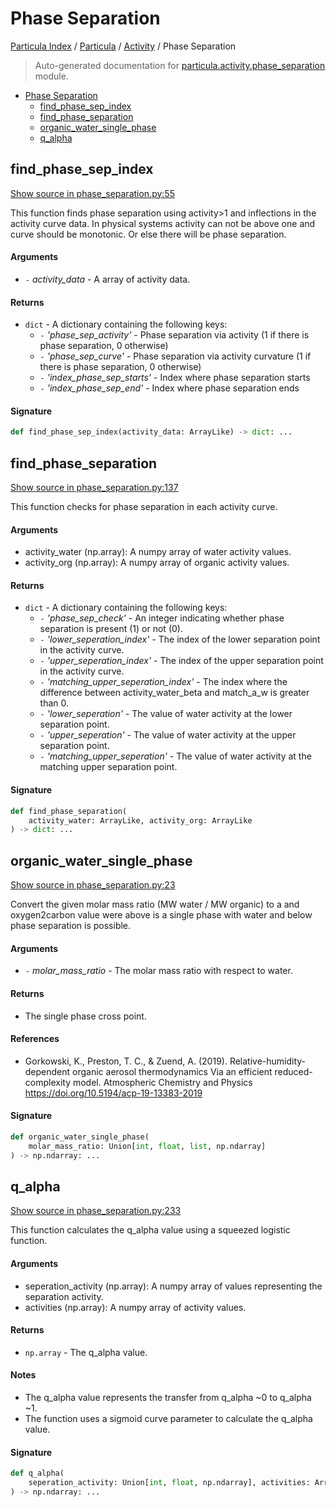 # Phase Separation

[Particula Index](../../README.md#particula-index) / [Particula](../index.md#particula) / [Activity](./index.md#activity) / Phase Separation

> Auto-generated documentation for [particula.activity.phase_separation](../../../particula/activity/phase_separation.py) module.

- [Phase Separation](#phase-separation)
  - [find_phase_sep_index](#find_phase_sep_index)
  - [find_phase_separation](#find_phase_separation)
  - [organic_water_single_phase](#organic_water_single_phase)
  - [q_alpha](#q_alpha)

## find_phase_sep_index

[Show source in phase_separation.py:55](../../../particula/activity/phase_separation.py#L55)

This function finds phase separation using activity>1 and
inflections in the activity curve data.
In physical systems activity can not be above one and
curve should be monotonic. Or else there will be phase separation.

#### Arguments

- `-` *activity_data* - A array of activity data.

#### Returns

- `dict` - A dictionary containing the following keys:
    - `-` *'phase_sep_activity'* - Phase separation via activity
        (1 if there is phase separation, 0 otherwise)
    - `-` *'phase_sep_curve'* - Phase separation via activity curvature
        (1 if there is phase separation, 0 otherwise)
    - `-` *'index_phase_sep_starts'* - Index where phase separation starts
    - `-` *'index_phase_sep_end'* - Index where phase separation ends

#### Signature

```python
def find_phase_sep_index(activity_data: ArrayLike) -> dict: ...
```



## find_phase_separation

[Show source in phase_separation.py:137](../../../particula/activity/phase_separation.py#L137)

This function checks for phase separation in each activity curve.

#### Arguments

- activity_water (np.array): A numpy array of water activity values.
- activity_org (np.array): A numpy array of organic activity values.

#### Returns

- `dict` - A dictionary containing the following keys:
    - `-` *'phase_sep_check'* - An integer indicating whether phase separation
            is present (1) or not (0).
    - `-` *'lower_seperation_index'* - The index of the lower separation point
            in the activity curve.
    - `-` *'upper_seperation_index'* - The index of the upper separation point in
            the activity curve.
    - `-` *'matching_upper_seperation_index'* - The index where the difference
            between activity_water_beta and match_a_w is greater than 0.
    - `-` *'lower_seperation'* - The value of water activity at the lower
            separation point.
    - `-` *'upper_seperation'* - The value of water activity at the upper
            separation point.
    - `-` *'matching_upper_seperation'* - The value of water activity at the
            matching upper separation point.

#### Signature

```python
def find_phase_separation(
    activity_water: ArrayLike, activity_org: ArrayLike
) -> dict: ...
```



## organic_water_single_phase

[Show source in phase_separation.py:23](../../../particula/activity/phase_separation.py#L23)

Convert the given molar mass ratio (MW water / MW organic) to a
and oxygen2carbon value were above is a single phase with water and below
phase separation is possible.

#### Arguments

- `-` *molar_mass_ratio* - The molar mass ratio with respect to water.

#### Returns

- The single phase cross point.

#### References

- Gorkowski, K., Preston, T. C., &#38; Zuend, A. (2019).
  Relative-humidity-dependent organic aerosol thermodynamics
  Via an efficient reduced-complexity model.
  Atmospheric Chemistry and Physics
  https://doi.org/10.5194/acp-19-13383-2019

#### Signature

```python
def organic_water_single_phase(
    molar_mass_ratio: Union[int, float, list, np.ndarray]
) -> np.ndarray: ...
```



## q_alpha

[Show source in phase_separation.py:233](../../../particula/activity/phase_separation.py#L233)

This function calculates the q_alpha value using a squeezed logistic
    function.

#### Arguments

- seperation_activity (np.array): A numpy array of values representing
    the separation activity.
- activities (np.array): A numpy array of activity values.

#### Returns

- `np.array` - The q_alpha value.

#### Notes

- The q_alpha value represents the transfer from
    q_alpha ~0 to q_alpha ~1.
- The function uses a sigmoid curve parameter to calculate the
    q_alpha value.

#### Signature

```python
def q_alpha(
    seperation_activity: Union[int, float, np.ndarray], activities: ArrayLike
) -> np.ndarray: ...
```
